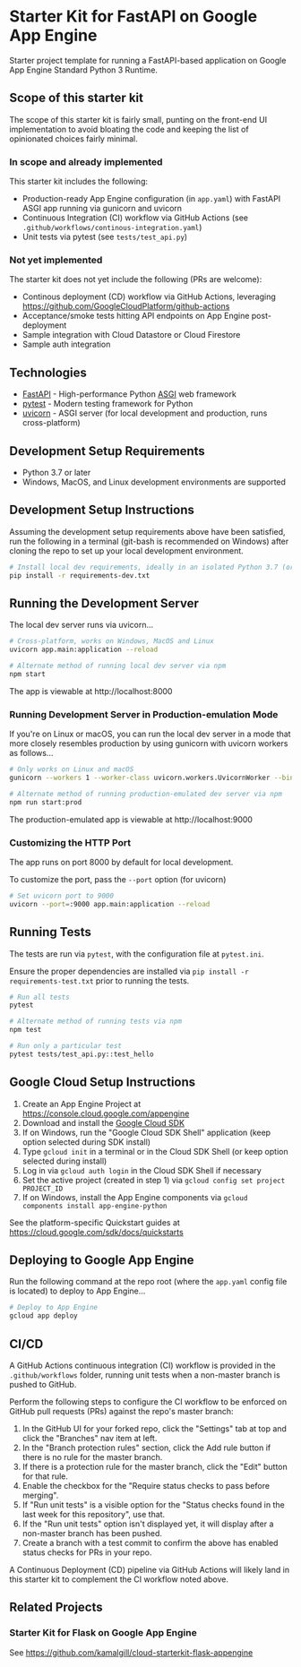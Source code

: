 # Starter Kit for FastAPI on Google App Engine

Starter project template for running a FastAPI-based application on
Google App Engine Standard Python 3 Runtime.

## Scope of this starter kit

The scope of this starter kit is fairly small, punting on the front-end UI implementation
to avoid bloating the code and keeping the list of opinionated choices fairly minimal.

### In scope and already implemented

This starter kit includes the following:

- Production-ready App Engine configuration (in `app.yaml`) with FastAPI ASGI app running via gunicorn and uvicorn
- Continuous Integration (CI) workflow via GitHub Actions (see `.github/workflows/continous-integration.yaml`)
- Unit tests via pytest (see `tests/test_api.py`)

### Not yet implemented

The starter kit does not yet include the following (PRs are welcome):

- Continous deployment (CD) workflow via GitHub Actions, leveraging https://github.com/GoogleCloudPlatform/github-actions
- Acceptance/smoke tests hitting API endpoints on App Engine post-deployment
- Sample integration with Cloud Datastore or Cloud Firestore
- Sample auth integration


## Technologies

- [FastAPI](https://fastapi.tiangolo.com/) - High-performance Python [ASGI](https://asgi.readthedocs.io/en/latest/) web framework
- [pytest](https://docs.pytest.org/en/latest/) - Modern testing framework for Python
- [uvicorn](https://www.uvicorn.org) - ASGI server (for local development and production, runs cross-platform)


## Development Setup Requirements

- Python 3.7 or later
- Windows, MacOS, and Linux development environments are supported


## Development Setup Instructions

Assuming the development setup requirements above have been satisfied,
run the following in a terminal (git-bash is recommended on Windows) after cloning the repo
to set up your local development environment.

```bash 
# Install local dev requirements, ideally in an isolated Python 3.7 (or later) environment
pip install -r requirements-dev.txt
```


## Running the Development Server

The local dev server runs via uvicorn...

```bash
# Cross-platform, works on Windows, MacOS and Linux
uvicorn app.main:application --reload

# Alternate method of running local dev server via npm
npm start
```

The app is viewable at http://localhost:8000

### Running Development Server in Production-emulation Mode

If you're on Linux or macOS, you can run the local dev server in a mode that more closely resembles production
by using gunicorn with uvicorn workers as follows...

```bash
# Only works on Linux and macOS
gunicorn --workers 1 --worker-class uvicorn.workers.UvicornWorker --bind :9000 app.main:application

# Alternate method of running production-emulated dev server via npm
npm run start:prod

```

The production-emulated app is viewable at http://localhost:9000

### Customizing the HTTP Port

The app runs on port 8000 by default for local development.

To customize the port, pass the `--port` option (for uvicorn) 

```bash
# Set uvicorn port to 9000
uvicorn --port=:9000 app.main:application --reload

```


## Running Tests

The tests are run via `pytest`, with the configuration file at `pytest.ini`.

Ensure the proper dependencies are installed via `pip install -r requirements-test.txt` prior to running the tests.

```bash
# Run all tests
pytest

# Alternate method of running tests via npm
npm test

# Run only a particular test
pytest tests/test_api.py::test_hello

```


## Google Cloud Setup Instructions

1. Create an App Engine Project at https://console.cloud.google.com/appengine
2. Download and install the [Google Cloud SDK](https://cloud.google.com/sdk/docs/)
3. If on Windows, run the "Google Cloud SDK Shell" application (keep option selected during SDK install)
4. Type `gcloud init` in a terminal or in the Cloud SDK Shell (or keep option selected during install)
5. Log in via `gcloud auth login` in the Cloud SDK Shell if necessary
6. Set the active project (created in step 1) via `gcloud config set project PROJECT_ID`
7. If on Windows, install the App Engine components via `gcloud components install app-engine-python`

See the platform-specific Quickstart guides at https://cloud.google.com/sdk/docs/quickstarts

## Deploying to Google App Engine

Run the following command at the repo root (where the `app.yaml` config file is located) to deploy to App Engine...

```bash
# Deploy to App Engine
gcloud app deploy
```


## CI/CD

A GitHub Actions continuous integration (CI) workflow is provided in the `.github/workflows` folder, running
unit tests when a non-master branch is pushed to GitHub.

Perform the following steps to configure the CI workflow to be enforced on GitHub pull requests (PRs) against
the repo's master branch:

1. In the GitHub UI for your forked repo, click the "Settings" tab at top and click the "Branches" nav item at left.
2. In the "Branch protection rules" section, click the Add rule button if there is no rule for the master branch.
3. If there is a protection rule for the master branch, click the "Edit" button for that rule.
4. Enable the checkbox for the "Require status checks to pass before merging".
5. If "Run unit tests" is a visible option for the "Status checks found in the last week for this repository", use that.
6. If the "Run unit tests" option isn't displayed yet, it will display after a non-master branch has been pushed.
7. Create a branch with a test commit to confirm the above has enabled status checks for PRs in your repo.

A Continuous Deployment (CD) pipeline via GitHub Actions will likely land in this starter kit to complement the
CI workflow noted above.


## Related Projects

### Starter Kit for Flask on Google App Engine

See https://github.com/kamalgill/cloud-starterkit-flask-appengine
